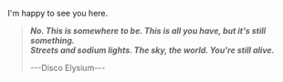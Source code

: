 I'm happy to see you here.

> _**No. This is somewhere to be. This is all you have, but it's still something.\
> Streets and sodium lights. The sky, the world. You're still alive.**_
>
> ---Disco Elysium---
